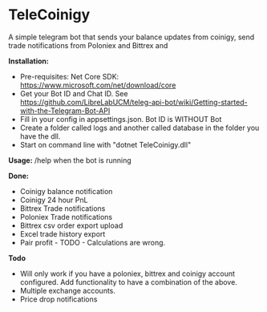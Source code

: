 # TeleCoinigy


A simple telegram bot that sends your balance updates from coinigy, send trade notifications from Poloniex and Bittrex and 


**Installation:**


* Pre-requisites: Net Core SDK: https://www.microsoft.com/net/download/core
* Get your Bot ID and Chat ID. See https://github.com/LibreLabUCM/teleg-api-bot/wiki/Getting-started-with-the-Telegram-Bot-API
* Fill in your config in appsettings.json. Bot ID is WITHOUT Bot
* Create a folder called logs and another called database in the folder you have the dll. 
* Start on command line with "dotnet TeleCoinigy.dll"


**Usage:**
/help when the bot is running

**Done:**
* Coinigy balance notification
* Coinigy 24 hour PnL
* Bittrex Trade notifications
* Poloniex Trade notifications
* Bittrex csv order export upload
* Excel trade history export
* Pair profit - TODO - Calculations are wrong. 

**Todo**
* Will only work if you have a poloniex, bittrex and coinigy account configured. Add functionality to have a combination of the above. 
* Multiple exchange accounts. 
* Price drop notifications


